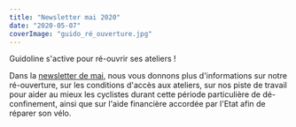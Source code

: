 ```yaml
---
title: "Newsletter mai 2020"
date: "2020-05-07"
coverImage: "guido_ré_ouverture.jpg"
---
```


Guidoline s'active pour ré-ouvrir ses ateliers !

Dans la [newsletter de mai](https://bit.ly/2YGRwDT), nous vous donnons plus d'informations sur notre ré-ouverture, sur les conditions d'accès aux ateliers, sur nos piste de travail pour aider au mieux les cyclistes durant cette période particulière de dé-confinement, ainsi que sur l'aide financière accordée par l'Etat afin de réparer son vélo.
